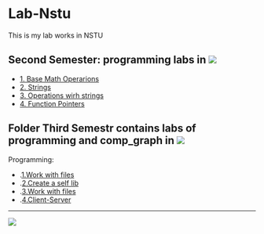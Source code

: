 # Lab-Nstu
This is my lab works in NSTU

Second Semester: programming labs in 
[![](https://img.shields.io/badge/C-00599C?style=for-the-badge&logo=c&logoColor=white)](C/)
---
* [1. Base Math Operarions](Lab-Nstu/2Sem/Lab1)
* [2. Strings](Lab-Nstu/2Sem/Lab2)
* [3. Operations wirh strings](Lab-Nstu/2Sem/Lab3)
* [4. Function Pointers ](Lab-Nstu/2Sem/Lab4)



Folder Third Semestr contains labs of programming and comp_graph in 
[![](https://img.shields.io/badge/C-00599C?style=for-the-badge&logo=c&logoColor=white)](C/)
---
Programming:
* .[1.Work with files](Lab-Nstu/3_Semestr/Programming/Lab_1)
* .[2.Create a self lib](Lab-Nstu/3_Semestr/Programming/Lab_2)
* .[3.Work with files](Lab-Nstu/3_Semestr/Programming/Lab_3)
* .[4.Client-Server ](Lab-Nstu/3_Semestr/Programming/Lab_4)
--------------------------------------------------------------------

![](https://tokei.rs/b1/github/cppshizoidS/Lab-Nstu?category=code)

